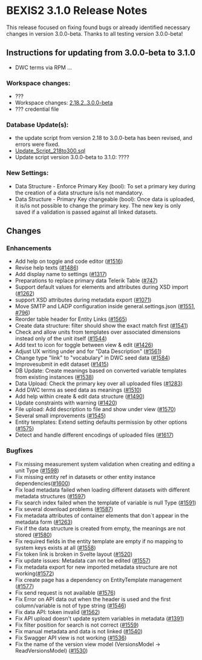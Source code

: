 # BEXIS2 3.1.0 Release Notes

This release focused on fixing found bugs or already identified necessary changes in version 3.0.0-beta. Thanks to all testing version 3.0.0-beta!

## Instructions for updating from 3.0.0-beta to 3.1.0
- DWC terms via RPM ...

### Workspace changes:
- ???
- Workspace changes: [2.18.2..3.0.0-beta](https://github.com/BEXIS2/Workspace/compare/3.0.0-beta..3.1.0)
- ??? credential file

### Database Update(s):
- the update script from version 2.18 to 3.0.0-beta has been revised, and errors were fixed.
- [Update_Script_218to300.sql](https://github.com/BEXIS2/Core/blob/rc/database%20update%20scripts/Update_Script_2182to3.sql)
- Update script version 3.0.0-beta to 3.1.0: ????

### New Settings:
- Data Structure - Enforce Primary Key (bool): To set a primary key during the creation of a data structure is/is not mandatory.
- Data Structure - Primary Key changeable (bool): Once data is uploaded, it is/is not possible to change the primary key. The new key is only saved if a validation is passed against all linked datasets.

## Changes

### Enhancements
- Add help on toggle and code editor ([#1516](https://github.com/BEXIS2/Core/issues/1516))
- Revise help texts ([#1486](https://github.com/BEXIS2/Core/issues/1486))
- Add display name to settings ([#1317](https://github.com/BEXIS2/Core/issues/1317))
- Preparations to replace primary data Telerik Table ([#747](https://github.com/BEXIS2/Core/issues/747))
- Support default values for elements and attributes during XSD import ([#1262](https://github.com/BEXIS2/Core/issues/1262))
- support XSD attributes during metadata export ([#1071](https://github.com/BEXIS2/Core/issues/1071))
- Move SMTP and LADP configuration inside general.settings.json ([#1551](https://github.com/BEXIS2/Core/issues/1551), [#796](https://github.com/BEXIS2/Core/issues/796))
- Reorder table header for Entity Links ([#1565](https://github.com/BEXIS2/Core/issues/1565))
- Create data structure: filter should show the exact match first ([#1541](https://github.com/BEXIS2/Core/issues/1541))
- Check and allow units from templates over associated dimensions instead only of the unit itself ([#1544](https://github.com/BEXIS2/Core/issues/1544))
- Add text to icon for toggle between view & edit ([#1426](https://github.com/BEXIS2/Core/issues/1426))
- Adjust UX writing under and for "Data Description" ([#1561](https://github.com/BEXIS2/Core/issues/1561))
- Change type "link" to "vocabulary" in DWC seed data ([#1584](https://github.com/BEXIS2/Core/issues/1584))
- Improvesubmit in edit dataset ([#1415](https://github.com/BEXIS2/Core/issues/1415))
- DB Update: Create meanings based on converted variable templates from existing instances ([#1538](https://github.com/BEXIS2/Core/issues/1538))
- Data Upload: Check the primary key over all uploaded files ([#1283](https://github.com/BEXIS2/Core/issues/1283))
- Add DWC terms as seed data as meanings ([#1510](https://github.com/BEXIS2/Core/issues/1510))
- Add help within create & edit data structure ([#1490](https://github.com/BEXIS2/Core/issues/1490))
- Update constraints with warning ([#1420](https://github.com/BEXIS2/Core/issues/1420))
- File upload: Add description to file and show under view ([#1570](https://github.com/BEXIS2/Core/issues/1570))
- Several small improvements ([#1545](https://github.com/BEXIS2/Core/issues/1545))
- Entity templates: Extend setting defaults permission by other options ([#1575](https://github.com/BEXIS2/Core/issues/1575))
- Detect and handle different encodings of uploaded files ([#1617](https://github.com/BEXIS2/Core/issues/1617))

  
### Bugfixes
- Fix missing measurement system validation when creating and editing a unit Type ([#1598](https://github.com/BEXIS2/Core/issues/1598))
- Fix missing entity ref in datasets or other entity instance dependencies([#1600](https://github.com/BEXIS2/Core/issues/1600))
- Fix load metadata failed when loading different datasets with different metadata structures ([#1597](https://github.com/BEXIS2/Core/issues/1597))
- Fix search index failed when the template of variable is null Type ([#1591](https://github.com/BEXIS2/Core/issues/1591))
- Fix several download problems ([#1587](https://github.com/BEXIS2/Core/issues/1587))
- Fix metadata attributes of container elements that don`t appear in the metadata form ([#1263](https://github.com/BEXIS2/Core/issues/1263))
- Fix if the data structure is created from empty, the meanings are not stored ([#1580](https://github.com/BEXIS2/Core/issues/1580))
- Fix required fields in the entity template are empty if no mapping to system keys exists at all ([#1558](https://github.com/BEXIS2/Core/issues/1558))
- Fix token link is broken in Svelte layout ([#1520](https://github.com/BEXIS2/Core/issues/1520))
- Fix update issues: Metadata can not be edited ([#1557](https://github.com/BEXIS2/Core/issues/1557))
- Fix metadata export for new imported metadata structure are not working([#1572](https://github.com/BEXIS2/Core/issues/1572))
- Fix create page has a dependency on EntityTemplate management ([#1577](https://github.com/BEXIS2/Core/issues/1577))
- Fix send request is not available ([#1576](https://github.com/BEXIS2/Core/issues/1576))
- Fix Error on API data out when the header is used and the first column/variable is not of type string ([#1546](https://github.com/BEXIS2/Core/issues/1546))
- Fix data API: token invalid ([#1562](https://github.com/BEXIS2/Core/issues/1562))
- Fix API upload doesn't update system variables in metadata ([#1391](https://github.com/BEXIS2/Core/issues/1391))
- Fix filter position for search is not correct ([#1559](https://github.com/BEXIS2/Core/issues/1559))
- Fix manual metadata and data is not linked ([#1540](https://github.com/BEXIS2/Core/issues/1540))
- Fix Swagger API view is not working ([#1536](https://github.com/BEXIS2/Core/issues/1536))
- Fix the name of the version view model (VersionsModel -> ReadVersionsModel) ([#1530](https://github.com/BEXIS2/Core/issues/1530))







